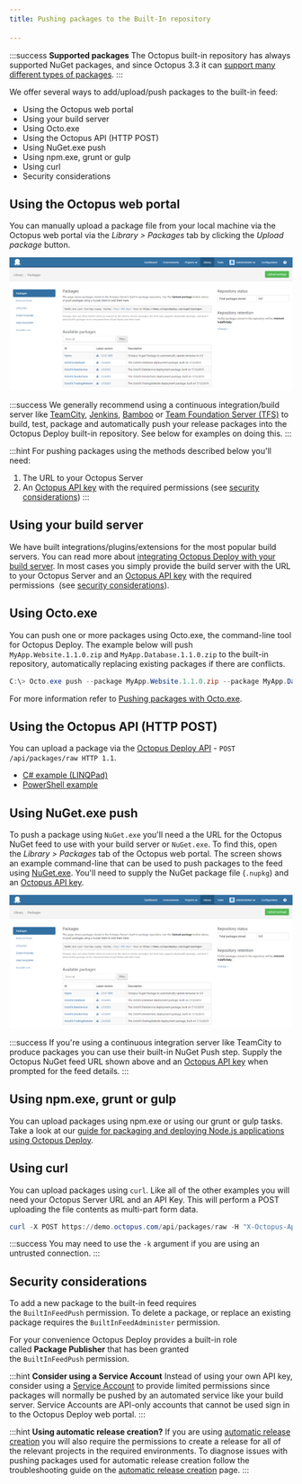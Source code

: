 ```yaml
---
title: Pushing packages to the Built-In repository

---
```



:::success
**Supported packages**
The Octopus built-in repository has always supported NuGet packages, and since Octopus 3.3 it can [support many different types of packages](/docs/home/packaging-applications/supported-packages.md).
:::


We offer several ways to add/upload/push packages to the built-in feed:


- Using the Octopus web portal
- Using your build server
- Using Octo.exe
- Using the Octopus API (HTTP POST)
- Using NuGet.exe push
- Using npm.exe, grunt or gulp
- Using curl
- Security considerations

## Using the Octopus web portal


You can manually upload a package file from your local machine via the Octopus web portal via the *Library > Packages* tab by clicking the *Upload package* button.


![](/docs/images/3048094/3277775.png)

:::success
We generally recommend using a continuous integration/build server like [TeamCity](/docs/home/api-and-integration/teamcity.md), [Jenkins](/docs/home/api-and-integration/jenkins.md), [Bamboo](/docs/home/api-and-integration/bamboo.md) or [Team Foundation Server (TFS)](/docs/home/api-and-integration/team-foundation-server-(tfs).md) to build, test, package and automatically push your release packages into the Octopus Deploy built-in repository. See below for examples on doing this.
:::

:::hint
For pushing packages using the methods described below you'll need:

1. The URL to your Octopus Server
2. An [Octopus API key](/docs/home/how-to/how-to-create-an-api-key.md) with the required permissions (see [security considerations](/docs/home/packaging-applications/package-repositories/pushing-packages-to-the-built-in-repository.md))
:::

## Using your build server


We have built integrations/plugins/extensions for the most popular build servers. You can read more about [integrating Octopus Deploy with your build server](/docs/home/api-and-integration.md). In most cases you simply provide the build server with the URL to your Octopus Server and an [Octopus API key](/docs/home/how-to/how-to-create-an-api-key.md) with the required permissions  (see [security considerations](/docs/home/packaging-applications/package-repositories/pushing-packages-to-the-built-in-repository.md)).

## Using Octo.exe


You can push one or more packages using Octo.exe, the command-line tool for Octopus Deploy. The example below will push `MyApp.Website.1.1.0.zip` and `MyApp.Database.1.1.0.zip` to the built-in repository, automatically replacing existing packages if there are conflicts.

```powershell
C:\> Octo.exe push --package MyApp.Website.1.1.0.zip --package MyApp.Database.1.1.0.zip --replace-existing --server http://my.octopus.url --apiKey API-XXXXXXXXXXXXXXXX
```


For more information refer to [Pushing packages with Octo.exe](/docs/home/api-and-integration/octo.exe-command-line/pushing-packages.md).

## Using the Octopus API (HTTP POST)


You can upload a package via the [Octopus Deploy API](/docs/home/api-and-integration/octopus-rest-api.md) - `POST /api/packages/raw HTTP 1.1`.

- [C# example (LINQPad)](https://github.com/OctopusDeploy/OctopusDeploy-Api/blob/master/Octopus.Client/LINQPad/Push%20Package%20to%20Built-In%20Repository.linq)
- [PowerShell example](https://github.com/OctopusDeploy/OctopusDeploy-Api/blob/master/REST/PowerShell/Packages/PushPackage.ps1)


## Using NuGet.exe push


To push a package using `NuGet.exe` you'll need a the URL for the Octopus NuGet feed to use with your build server or `NuGet.exe`. To find this, open the *Library > Packages* tab of the Octopus web portal. The screen shows an example command-line that can be used to push packages to the feed using [NuGet.exe](http://docs.nuget.org/docs/start-here/installing-nuget). You'll need to supply the NuGet package file (`.nupkg`) and an [Octopus API key](/docs/home/how-to/how-to-create-an-api-key.md).


![](/docs/images/3048094/3277775.png)




:::success
If you're using a continuous integration server like TeamCity to produce packages you can use their built-in NuGet Push step. Supply the Octopus NuGet feed URL shown above and an [Octopus API key](/docs/home/how-to/how-to-create-an-api-key.md) when prompted for the feed details.
:::

## Using npm.exe, grunt or gulp


You can upload packages using npm.exe or using our grunt or gulp tasks. Take a look at our [guide for packaging and deploying Node.js applications using Octopus Deploy](/docs/home/guides/node-on-nix-deployments.md).

## Using curl


You can upload packages using `curl`. Like all of the other examples you will need your Octopus Server URL and an API Key. This will perform a POST uploading the file contents as multi-part form data.

```powershell
curl -X POST https://demo.octopus.com/api/packages/raw -H "X-Octopus-ApiKey: API-YOURAPIKEY" -F "data=@Demo.1.0.0.zip"
```

:::success
You may need to use the `-k` argument if you are using an untrusted connection.
:::

## Security considerations


To add a new package to the built-in feed requires the `BuiltInFeedPush` permission. To delete a package, or replace an existing package requires the `BuiltInFeedAdminister` permission.


For your convenience Octopus Deploy provides a built-in role called **Package Publisher** that has been granted the `BuiltInFeedPush` permission.

:::hint
**Consider using a Service Account**
Instead of using your own API key, consider using a [Service Account](/docs/home/administration/managing-users-and-teams/service-accounts.md) to provide limited permissions since packages will normally be pushed by an automated service like your build server. Service Accounts are API-only accounts that cannot be used sign in to the Octopus Deploy web portal.
:::

:::hint
**Using automatic release creation?**
If you are using [automatic release creation](/docs/home/deploying-applications/automatic-release-creation.md) you will also require the permissions to create a release for all of the relevant projects in the required environments. To diagnose issues with pushing packages used for automatic release creation follow the troubleshooting guide on the [automatic release creation](/docs/home/deploying-applications/automatic-release-creation.md) page.
:::
